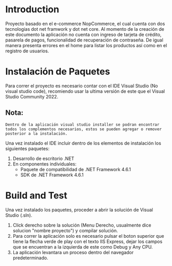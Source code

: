 # Introduction
Proyecto basado en el e-commerce NopCommerce, el cual cuenta con dos tecnologias dot net framwork y dot net core. Al momento de la creación de este documento la aplicación no cuenta con ingreso de tarjeta de crédito, pasarela de pagos, funcionalidad de recuperación de contraseña. De igual manera presenta errores en el home para listar los productos así como en el registro de usuarios.

# Instalación de Paquetes
Para correr el proyecto es necesario contar con el IDE Visual Studio (No visual studio code), recomiendo usar la ultima versión de este que el Visual Studio Community 2022.
  ## Nota: 
    Dentro de la aplicación visual studio installer se podran encontrar todos los complementos necesarios, estos se pueden agregar o remover posterior a la instalación.
Una vez instalado el IDE incluir dentro de los elementos de instalación los siguientes paquetes:
1. Desarrollo de escritorio .NET
2. En componentes individuales:
    * Paquete de compatibilidad de .NET Framework 4.6.1
    * SDK de .NET Framework 4.6.1

# Build and Test
Una vez instalado los paquetes, proceder a abrir la solución de Visual Studio (.sln). 
1. Click derecho sobre la solución (Menu Derecho, usualmente dice solucion "nombre proyecto") y compilar solución.
2. Para correr la aplicación solo es necesario pulsar el boton superior que tiene la flecha verde de play con el texto IIS Express, dejar los campos que se encuentran a la izquierda de este como Debug y Any CPU.
3. La aplicación levantara un proceso dentro del navegador predeterminado.
